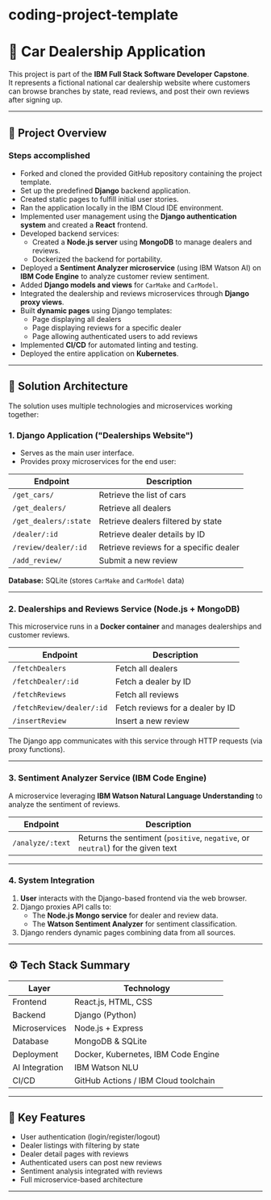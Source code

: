 # coding-project-template

# 🚗 Car Dealership Application

This project is part of the **IBM Full Stack Software Developer Capstone**.  
It represents a fictional national car dealership website where customers can browse branches by state, read reviews, and post their own reviews after signing up.

---

## 🧩 Project Overview

### Steps accomplished
- Forked and cloned the provided GitHub repository containing the project template.  
- Set up the predefined **Django** backend application.  
- Created static pages to fulfill initial user stories.  
- Ran the application locally in the IBM Cloud IDE environment.  
- Implemented user management using the **Django authentication system** and created a **React** frontend.  
- Developed backend services:  
  - Created a **Node.js server** using **MongoDB** to manage dealers and reviews.  
  - Dockerized the backend for portability.  
- Deployed a **Sentiment Analyzer microservice** (using IBM Watson AI) on **IBM Code Engine** to analyze customer review sentiment.  
- Added **Django models and views** for `CarMake` and `CarModel`.  
- Integrated the dealership and reviews microservices through **Django proxy views**.  
- Built **dynamic pages** using Django templates:  
  - Page displaying all dealers  
  - Page displaying reviews for a specific dealer  
  - Page allowing authenticated users to add reviews  
- Implemented **CI/CD** for automated linting and testing.  
- Deployed the entire application on **Kubernetes**.  

---

## 🧱 Solution Architecture

The solution uses multiple technologies and microservices working together:

### 1. Django Application ("Dealerships Website")
- Serves as the main user interface.
- Provides proxy microservices for the end user:

| Endpoint | Description |
|-----------|--------------|
| `/get_cars/` | Retrieve the list of cars |
| `/get_dealers/` | Retrieve all dealers |
| `/get_dealers/:state` | Retrieve dealers filtered by state |
| `/dealer/:id` | Retrieve dealer details by ID |
| `/review/dealer/:id` | Retrieve reviews for a specific dealer |
| `/add_review/` | Submit a new review |

**Database:** SQLite (stores `CarMake` and `CarModel` data)

---

### 2. Dealerships and Reviews Service (Node.js + MongoDB)
This microservice runs in a **Docker container** and manages dealerships and customer reviews.

| Endpoint | Description |
|-----------|--------------|
| `/fetchDealers` | Fetch all dealers |
| `/fetchDealer/:id` | Fetch a dealer by ID |
| `/fetchReviews` | Fetch all reviews |
| `/fetchReview/dealer/:id` | Fetch reviews for a dealer by ID |
| `/insertReview` | Insert a new review |

The Django app communicates with this service through HTTP requests (via proxy functions).

---

### 3. Sentiment Analyzer Service (IBM Code Engine)
A microservice leveraging **IBM Watson Natural Language Understanding** to analyze the sentiment of reviews.

| Endpoint | Description |
|-----------|--------------|
| `/analyze/:text` | Returns the sentiment (`positive`, `negative`, or `neutral`) for the given text |

---

### 4. System Integration

1. **User** interacts with the Django-based frontend via the web browser.  
2. Django proxies API calls to:
   - The **Node.js Mongo service** for dealer and review data.  
   - The **Watson Sentiment Analyzer** for sentiment classification.  
3. Django renders dynamic pages combining data from all sources.  

---

## ⚙️ Tech Stack Summary

| Layer | Technology |
|-------|-------------|
| Frontend | React.js, HTML, CSS |
| Backend | Django (Python) |
| Microservices | Node.js + Express |
| Database | MongoDB & SQLite |
| Deployment | Docker, Kubernetes, IBM Code Engine |
| AI Integration | IBM Watson NLU |
| CI/CD | GitHub Actions / IBM Cloud toolchain |

---

## 🧠 Key Features

- User authentication (login/register/logout)
- Dealer listings with filtering by state
- Dealer detail pages with reviews
- Authenticated users can post new reviews
- Sentiment analysis integrated with reviews
- Full microservice-based architecture

---
